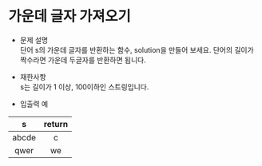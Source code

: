 # 가운데 글자 가져오기
* 문제 설명  
단어 s의 가운데 글자를 반환하는 함수, solution을 만들어 보세요. 단어의 길이가 짝수라면 가운데 두글자를 반환하면 됩니다.

* 재한사항  
s는 길이가 1 이상, 100이하인 스트링입니다.
* 입출력 예

| s     |      return      |
|:-----:|:----------------:|
| abcde |c                 |
| qwer  |we                |
